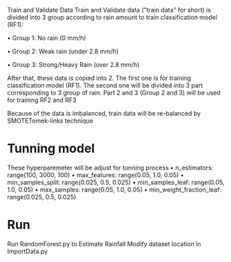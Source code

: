  Train and Validate Data
Train and Validate data ("train data" for short) is divided into 3 group according to rain amount to train classification model (RF1):

•	Group 1: No rain (0 mm/h)

•	Group 2: Weak rain (under 2.8 mm/h)

•	Group 3: Strong/Heavy Rain (over 2.8 mm/h)

After that, these data is copied into 2. The first one is for training classification model (RF1). The second one will be divided into 3 part corresponding to 3 group of rain. Part 2 and 3 (Group 2 and 3) will be used for training RF2 and RF3

Because of the data is imbalanced, train data will be re-balanced by SMOTETomek-links technique

# Tunning model
These hyperparemeter will be adjust for tunning process
•	n_estimators: range(100, 3000, 100)
•	max_features: range(0.05, 1.0, 0.05)
•	min_samples_split: range(0.025, 0.5, 0.025)
•	min_samples_leaf: range(0.05, 1.0, 0.05)
•	max_samples: range(0.05, 1.0, 0.05)
•	min_weight_fraction_leaf: range(0.025, 0.5, 0.025)

# Run
Run RandomForest.py to Estimate Rainfall
Modify dataset location in ImportData.py